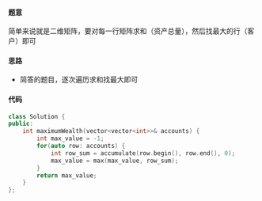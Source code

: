 #### 题意

简单来说就是二维矩阵，要对每一行矩阵求和（资产总量），然后找最大的行（客户）即可

#### 思路

- 简答的题目，逐次遍历求和找最大即可

#### 代码

```c++
class Solution {
public:
    int maximumWealth(vector<vector<int>>& accounts) {
        int max_value = -1;
        for(auto row: accounts) {
            int row_sum = accumulate(row.begin(), row.end(), 0);
            max_value = max(max_value, row_sum);
        }
        return max_value;
    }
};
```

